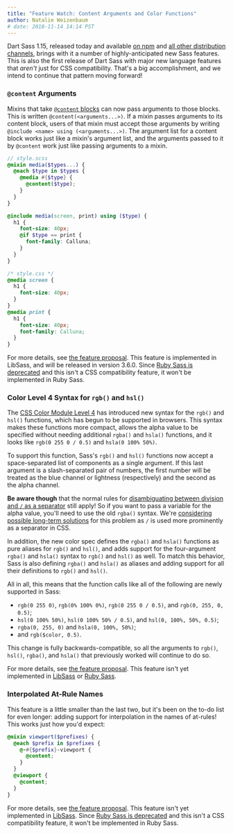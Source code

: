 ```yaml
---
title: "Feature Watch: Content Arguments and Color Functions"
author: Natalie Weizenbaum
# date: 2018-11-14 14:14 PST
---
```


Dart Sass 1.15, released today and available [on
npm](https://npmjs.com/package/sass) and [all other distribution
channels](/install), brings with it a number of highly-anticipated new Sass
features. This is also the first release of Dart Sass with major new language
features that *aren't* just for CSS compatibility. That's a big accomplishment,
and we intend to continue that pattern moving forward!

### `@content` Arguments

Mixins that take [`@content`
blocks](/documentation/file.SASS_REFERENCE.html#mixin-content) can now pass
arguments to those blocks. This is written `@content(<arguments...>)`. If a
mixin passes arguments to its content block, users of that mixin must accept
those arguments by writing `@include <name> using (<arguments...>)`. The
argument list for a content block works just like a mixin's argument list, and
the arguments passed to it by `@content` work just like passing arguments to a
mixin.

```scss
// style.scss
@mixin media($types...) {
  @each $type in $types {
    @media #{$type} {
      @content($type);
    }
  }
}

@include media(screen, print) using ($type) {
  h1 {
    font-size: 40px;
    @if $type == print {
      font-family: Calluna;
    }
  }
}
```

```css
/* style.css */
@media screen {
  h1 {
    font-size: 40px;
  }
}
@media print {
  h1 {
    font-size: 40px;
    font-family: Calluna;
  }
}
```

For more details, see [the feature
proposal](https://github.com/sass/language/blob/main/accepted/content-args.md).
This feature is implemented in LibSass, and will be released in version 3.6.0.
Since [Ruby Sass is deprecated](/blog/ruby-sass-is-deprecated) and this isn't a
CSS compatibility feature, it won't be implemented in Ruby Sass.

### Color Level 4 Syntax for `rgb()` and `hsl()`

The [CSS Color Module Level 4](https://drafts.csswg.org/css-color/) has
introduced new syntax for the `rgb()` and `hsl()` functions, which has begun to
be supported in browsers. This syntax makes these functions more compact, allows
the alpha value to be specified without needing additional `rgba()` and `hsla()`
functions, and it looks like `rgb(0 255 0 / 0.5)` and `hsla(0 100% 50%)`.

To support this function, Sass's `rgb()` and `hsl()` functions now accept a
space-separated list of components as a single argument. If this last argument
is a slash-separated pair of numbers, the first number will be treated as the
blue channel or lightness (respectively) and the second as the alpha channel.

**Be aware though** that the normal rules for [disambiguating between division
and `/` as a
separator](/documentation/file.SASS_REFERENCE.html#division-and-slash) still
apply! So if you want to pass a variable for the alpha value, you'll need to use
the old `rgba()` syntax. We're [considering possible long-term
solutions](https://github.com/sass/sass/issues/2565) for this problem as `/` is
used more prominently as a separator in CSS.

In addition, the new color spec defines the `rgba()` and `hsla()` functions as
pure aliases for `rgb()` and `hsl()`, and adds support for the four-argument
`rgba()` and `hsla()` syntax to `rgb()` and `hsl()` as well. To match this
behavior, Sass is also defining `rgba()` and `hsla()` as aliases and adding
support for all their definitions to `rgb()` and `hsl()`.

All in all, this means that the function calls like all of the following are
newly supported in Sass:
* `rgb(0 255 0)`, `rgb(0% 100% 0%)`, `rgb(0 255 0 / 0.5)`, and `rgb(0, 255, 0,
  0.5)`;
* `hsl(0 100% 50%)`, `hsl(0 100% 50% / 0.5)`, and `hsl(0, 100%, 50%, 0.5)`;
* `rgba(0, 255, 0)` and `hsla(0, 100%, 50%)`;
* and `rgb($color, 0.5)`.

This change is fully backwards-compatible, so all the arguments to `rgb()`,
`hsl()`, `rgba()`, and `hsla()` that previously worked will continue to do so.

For more details, see [the feature
proposal](https://github.com/sass/language/blob/main/accepted/color-4-rgb-hsl.md).
This feature isn't yet implemented in
[LibSass](https://github.com/sass/libsass/issues/2722) or [Ruby
Sass](https://github.com/sass/ruby-sass/issues/84).

### Interpolated At-Rule Names

This feature is a little smaller than the last two, but it's been on the to-do
list for even longer: adding support for interpolation in the names of at-rules!
This works just how you'd expect:

```scss
@mixin viewport($prefixes) {
  @each $prefix in $prefixes {
    @-#{$prefix}-viewport {
      @content;
    }
  }
  @viewport {
    @content;
  }
}
```

For more details, see [the feature
proposal](https://github.com/sass/language/blob/main/accepted/at-rule-interpolation.md).
This feature isn't yet implemented in
[LibSass](https://github.com/sass/libsass/issues/2721). Since [Ruby Sass is
deprecated](http://sass.logdown.com/posts/7081811) and this isn't a CSS
compatibility feature, it won't be implemented in Ruby Sass.
